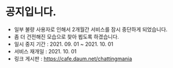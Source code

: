 # 공지입니다.

* 일부 불량 사용자로 인해서 2개월간 서비스를 잠시 중단하게 되었습니다.
* 좀 더 건전해진 모습으로 찾아 뵙도록 하겠습니다.
* 일시 중지 기간 : 2021. 09. 01 ~ 2021. 10. 01
* 서비스 재개일 : 2021. 10. 01
* 링크 게시판 : https://cafe.daum.net/chattingmania

